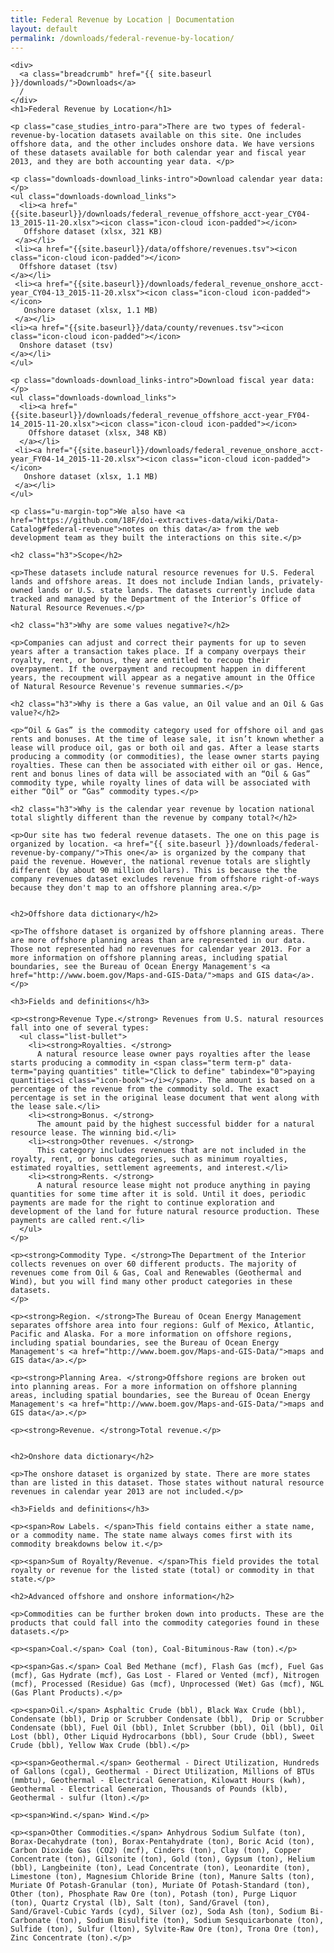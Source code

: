```yaml
---
title: Federal Revenue by Location | Documentation
layout: default
permalink: /downloads/federal-revenue-by-location/
---
```


<div class="container-outer container-padded">

  <article class="container-left-7 downloads-docs">

    <div>
      <a class="breadcrumb" href="{{ site.baseurl }}/downloads/">Downloads</a>
      /
    </div>
    <h1>Federal Revenue by Location</h1>

    <p class="case_studies_intro-para">There are two types of federal-revenue-by-location datasets available on this site. One includes offshore data, and the other includes onshore data. We have versions of these datasets available for both calendar year and fiscal year 2013, and they are both accounting year data. </p>

    <p class="downloads-download_links-intro">Download calendar year data:</p>
    <ul class="downloads-download_links">
      <li><a href="{{site.baseurl}}/downloads/federal_revenue_offshore_acct-year_CY04-13_2015-11-20.xlsx"><icon class="icon-cloud icon-padded"></icon>
       Offshore dataset (xlsx, 321 KB)
     </a></li>
     <li><a href="{{site.baseurl}}/data/offshore/revenues.tsv"><icon class="icon-cloud icon-padded"></icon>
      Offshore dataset (tsv)
    </a></li>
     <li><a href="{{site.baseurl}}/downloads/federal_revenue_onshore_acct-year_CY04-13_2015-11-20.xlsx"><icon class="icon-cloud icon-padded"></icon>
       Onshore dataset (xlsx, 1.1 MB)
     </a></li>
    <li><a href="{{site.baseurl}}/data/county/revenues.tsv"><icon class="icon-cloud icon-padded"></icon>
      Onshore dataset (tsv)
    </a></li>
    </ul>

    <p class="downloads-download_links-intro">Download fiscal year data:</p>
    <ul class="downloads-download_links">
      <li><a href="{{site.baseurl}}/downloads/federal_revenue_offshore_acct-year_FY04-14_2015-11-20.xlsx"><icon class="icon-cloud icon-padded"></icon>
        Offshore dataset (xlsx, 348 KB)
      </a></li>
     <li><a href="{{site.baseurl}}/downloads/federal_revenue_onshore_acct-year_FY04-14_2015-11-20.xlsx"><icon class="icon-cloud icon-padded"></icon>
       Onshore dataset (xlsx, 1.1 MB)
     </a></li>
    </ul>

    <p class="u-margin-top">We also have <a href="https://github.com/18F/doi-extractives-data/wiki/Data-Catalog#federal-revenue">notes on this data</a> from the web development team as they built the interactions on this site.</p>

    <h2 class="h3">Scope</h2>

    <p>These datasets include natural resource revenues for U.S. Federal lands and offshore areas. It does not include Indian lands, privately-owned lands or U.S. state lands. The datasets currently include data tracked and managed by the Department of the Interior’s Office of Natural Resource Revenues.</p>

    <h2 class="h3">Why are some values negative?</h2>

    <p>Companies can adjust and correct their payments for up to seven years after a transaction takes place. If a company overpays their royalty, rent, or bonus, they are entitled to recoup their overpayment. If the overpayment and recoupment happen in different years, the recoupment will appear as a negative amount in the Office of Natural Resource Revenue's revenue summaries.</p>

    <h2 class="h3">Why is there a Gas value, an Oil value and an Oil & Gas value?</h2>

    <p>“Oil & Gas” is the commodity category used for offshore oil and gas rents and bonuses. At the time of lease sale, it isn’t known whether a lease will produce oil, gas or both oil and gas. After a lease starts producing a commodity (or commodities), the lease owner starts paying royalties. These can then be associated with either oil or gas. Hence, rent and bonus lines of data will be associated with an “Oil & Gas” commodity type, while royalty lines of data will be associated with either “Oil” or “Gas” commodity types.</p>

    <h2 class="h3">Why is the calendar year revenue by location national total slightly different than the revenue by company total?</h2>

    <p>Our site has two federal revenue datasets. The one on this page is organized by location. <a href="{{ site.baseurl }}/downloads/federal-revenue-by-company/">This one</a> is organized by the company that paid the revenue. However, the national revenue totals are slightly different (by about 90 million dollars). This is because the the company revenues dataset excludes revenue from offshore right-of-ways because they don't map to an offshore planning area.</p>


    <h2>Offshore data dictionary</h2>

    <p>The offshore dataset is organized by offshore planning areas. There are more offshore planning areas than are represented in our data. Those not represented had no revenues for calendar year 2013. For a more information on offshore planning areas, including spatial boundaries, see the Bureau of Ocean Energy Management's <a href="http://www.boem.gov/Maps-and-GIS-Data/">maps and GIS data</a>.</p>

    <h3>Fields and definitions</h3>

    <p><strong>Revenue Type.</strong> Revenues from U.S. natural resources fall into one of several types:
      <ul class="list-bullet">
        <li><strong>Royalties. </strong>
          A natural resource lease owner pays royalties after the lease starts producing a commodity in <span class="term term-p" data-term="paying quantities" title="Click to define" tabindex="0">paying quantities<i class="icon-book"></i></span>. The amount is based on a percentage of the revenue from the commodity sold. The exact percentage is set in the original lease document that went along with the lease sale.</li>
        <li><strong>Bonus. </strong>
          The amount paid by the highest successful bidder for a natural resource lease. The winning bid.</li>
        <li><strong>Other revenues. </strong>
          This category includes revenues that are not included in the royalty, rent, or bonus categories, such as minimum royalties, estimated royalties, settlement agreements, and interest.</li>
        <li><strong>Rents. </strong>
          A natural resource lease might not produce anything in paying quantities for some time after it is sold. Until it does, periodic payments are made for the right to continue exploration and development of the land for future natural resource production. These payments are called rent.</li>
      </ul>
    </p>

    <p><strong>Commodity Type. </strong>The Department of the Interior collects revenues on over 60 different products. The majority of revenues come from Oil & Gas, Coal and Renewables (Geothermal and Wind), but you will find many other product categories in these datasets.
    </p>

    <p><strong>Region. </strong>The Bureau of Ocean Energy Management separates offshore area into four regions: Gulf of Mexico, Atlantic, Pacific and Alaska. For a more information on offshore regions, including spatial boundaries, see the Bureau of Ocean Energy Management's <a href="http://www.boem.gov/Maps-and-GIS-Data/">maps and GIS data</a>.</p>

    <p><strong>Planning Area. </strong>Offshore regions are broken out into planning areas. For a more information on offshore planning areas, including spatial boundaries, see the Bureau of Ocean Energy Management's <a href="http://www.boem.gov/Maps-and-GIS-Data/">maps and GIS data</a>.</p>

    <p><strong>Revenue. </strong>Total revenue.</p>


    <h2>Onshore data dictionary</h2>

    <p>The onshore dataset is organized by state. There are more states than are listed in this dataset. Those states without natural resource revenues in calendar year 2013 are not included.</p>

    <h3>Fields and definitions</h3>

    <p><span>Row Labels. </span>This field contains either a state name, or a commodity name. The state name always comes first with its commodity breakdowns below it.</p>

    <p><span>Sum of Royalty/Revenue. </span>This field provides the total royalty or revenue for the listed state (total) or commodity in that state.</p>

    <h2>Advanced offshore and onshore information</h2>

    <p>Commodities can be further broken down into products. These are the products that could fall into the commodity categories found in these datasets.</p>

    <p><span>Coal.</span> Coal (ton), Coal-Bituminous-Raw (ton).</p>

    <p><span>Gas.</span> Coal Bed Methane (mcf), Flash Gas (mcf), Fuel Gas (mcf), Gas Hydrate (mcf), Gas Lost - Flared or Vented (mcf), Nitrogen (mcf), Processed (Residue) Gas (mcf), Unprocessed (Wet) Gas (mcf), NGL (Gas Plant Products).</p>

    <p><span>Oil.</span> Asphaltic Crude (bbl), Black Wax Crude (bbl), Condensate (bbl), Drip or Scrubber Condensate (bbl),  Drip or Scrubber Condensate (bbl), Fuel Oil (bbl), Inlet Scrubber (bbl), Oil (bbl), Oil Lost (bbl), Other Liquid Hydrocarbons (bbl), Sour Crude (bbl), Sweet Crude (bbl), Yellow Wax Crude (bbl).</p>

    <p><span>Geothermal.</span> Geothermal - Direct Utilization, Hundreds of Gallons (cgal), Geothermal - Direct Utilization, Millions of BTUs (mmbtu), Geothermal - Electrical Generation, Kilowatt Hours (kwh), Geothermal - Electrical Generation, Thousands of Pounds (klb), Geothermal - sulfur (lton).</p>

    <p><span>Wind.</span> Wind.</p>

    <p><span>Other Commodities.</span> Anhydrous Sodium Sulfate (ton), Borax-Decahydrate (ton), Borax-Pentahydrate (ton), Boric Acid (ton), Carbon Dioxide Gas (CO2) (mcf), Cinders (ton), Clay (ton), Copper Concentrate (ton), Gilsonite (ton), Gold (ton), Gypsum (ton), Helium (bbl), Langbeinite (ton), Lead Concentrate (ton), Leonardite (ton), Limestone (ton), Magnesium Chloride Brine (ton), Manure Salts (ton), Muriate Of Potash-Granular (ton), Muriate Of Potash-Standard (ton), Other (ton), Phosphate Raw Ore (ton), Potash (ton), Purge Liquor (ton), Quartz Crystal (lb), Salt (ton), Sand/Gravel (ton), Sand/Gravel-Cubic Yards (cyd), Silver (oz), Soda Ash (ton), Sodium Bi-Carbonate (ton), Sodium Bisulfite (ton), Sodium Sesquicarbonate (ton), Sulfide (ton), Sulfur (lton), Sylvite-Raw Ore (ton), Trona Ore (ton), Zinc Concentrate (ton).</p>

  </article>

</div>
